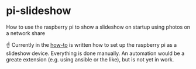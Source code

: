 # pi-slideshow
How to use the raspberry pi to show a slideshow on startup using photos on a network share

:point_up: Currently in the [how-to](how-to.md) is written how to set up the raspberry pi as a slideshow device. Everything is done manually. An automation would be a greate extension (e.g. using ansible or the like), but is not yet in work.
